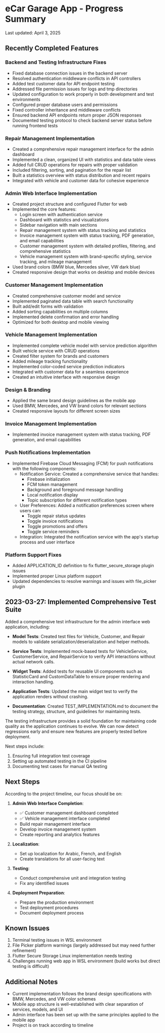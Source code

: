 # eCar Garage App - Progress Summary

Last updated: April 3, 2025

## Recently Completed Features

### Backend and Testing Infrastructure Fixes
- Fixed database connection issues in the backend server
- Resolved authentication middleware conflicts in API controllers
- Added test customer data for API endpoint testing
- Addressed file permission issues for logs and tmp directories
- Updated configuration to work properly in both development and test environments
- Configured proper database users and permissions
- Fixed controller inheritance and middleware conflicts
- Ensured backend API endpoints return proper JSON responses
- Documented testing protocol to check backend server status before running frontend tests

### Repair Management Implementation
- Created a comprehensive repair management interface for the admin dashboard
- Implemented a clean, organized UI with statistics and data table views
- Added full CRUD operations for repairs with proper validation
- Included filtering, sorting, and pagination for the repair list
- Built a statistics overview with status distribution and recent repairs
- Integrated with vehicle and customer data for cohesive experience

### Admin Web Interface Implementation
- Created project structure and configured Flutter for web
- Implemented the core features:
  - Login screen with authentication service
  - Dashboard with statistics and visualizations
  - Sidebar navigation with main sections
  - Repair management system with status tracking and statistics
  - Invoice management system with status tracking, PDF generation, and email capabilities
  - Customer management system with detailed profiles, filtering, and comprehensive statistics
  - Vehicle management system with brand-specific styling, service tracking, and mileage management
- Used brand colors (BMW blue, Mercedes silver, VW dark blue)
- Created responsive design that works on desktop and mobile devices

### Customer Management Implementation
- Created comprehensive customer model and service
- Implemented paginated data table with search functionality
- Built add/edit forms with validation
- Added sorting capabilities on multiple columns
- Implemented delete confirmation and error handling
- Optimized for both desktop and mobile viewing

### Vehicle Management Implementation
- Implemented complete vehicle model with service prediction algorithm
- Built vehicle service with CRUD operations
- Created filter system for brands and customers
- Added mileage tracking functionality
- Implemented color-coded service prediction indicators
- Integrated with customer data for a seamless experience
- Created an intuitive interface with responsive design

### Design & Branding
- Applied the same brand design guidelines as the mobile app
- Used BMW, Mercedes, and VW brand colors for relevant sections
- Created responsive layouts for different screen sizes

### Invoice Management Implementation
- Implemented invoice management system with status tracking, PDF generation, and email capabilities

### Push Notifications Implementation
- Implemented Firebase Cloud Messaging (FCM) for push notifications with the following components:
  - Notification Service: Created a comprehensive service that handles:
    - Firebase initialization
    - FCM token management
    - Background and foreground message handling
    - Local notification display
    - Topic subscription for different notification types
  - User Preferences: Added a notification preferences screen where users can:
    - Toggle repair status updates
    - Toggle invoice notifications
    - Toggle promotions and offers
    - Toggle service reminders
  - Integration: Integrated the notification service with the app's startup process and user interface

### Platform Support Fixes
- Added APPLICATION_ID definition to fix flutter_secure_storage plugin issues
- Implemented proper Linux platform support
- Updated dependencies to resolve warnings and issues with file_picker plugin

## 2023-03-27: Implemented Comprehensive Test Suite

Added a comprehensive test infrastructure for the admin interface web application, including:

- **Model Tests**: Created test files for Vehicle, Customer, and Repair models to validate serialization/deserialization and helper methods.
  
- **Service Tests**: Implemented mock-based tests for VehicleService, CustomerService, and RepairService to verify API interactions without actual network calls.
  
- **Widget Tests**: Added tests for reusable UI components such as StatisticCard and CustomDataTable to ensure proper rendering and interaction handling.
  
- **Application Tests**: Updated the main widget test to verify the application renders without crashing.
  
- **Documentation**: Created TEST_IMPLEMENTATION.md to document the testing strategy, structure, and guidelines for maintaining tests.

The testing infrastructure provides a solid foundation for maintaining code quality as the application continues to evolve. We can now detect regressions early and ensure new features are properly tested before deployment.

Next steps include:
1. Ensuring full integration test coverage
2. Setting up automated testing in the CI pipeline
3. Documenting test cases for manual QA testing

## Next Steps

According to the project timeline, our focus should be on:

1. **Admin Web Interface Completion**:
   - ✅ Customer management dashboard completed
   - ✅ Vehicle management interface completed
   - Build repair management interface
   - Develop invoice management system
   - Create reporting and analytics features

2. **Localization**:
   - Set up localization for Arabic, French, and English
   - Create translations for all user-facing text

3. **Testing**:
   - Conduct comprehensive unit and integration testing
   - Fix any identified issues

4. **Deployment Preparation**:
   - Prepare the production environment
   - Test deployment procedures
   - Document deployment process

## Known Issues

1. Terminal testing issues in WSL environment
2. File Picker platform warnings (largely addressed but may need further refinement)
3. Flutter Secure Storage Linux implementation needs testing
4. Challenges running web app in WSL environment (build works but direct testing is difficult)

## Additional Notes

- Current implementation follows the brand design specifications with BMW, Mercedes, and VW color schemes
- Mobile app structure is well-established with clear separation of services, models, and UI
- Admin interface has been set up with the same principles applied to the mobile app
- Project is on track according to timeline 